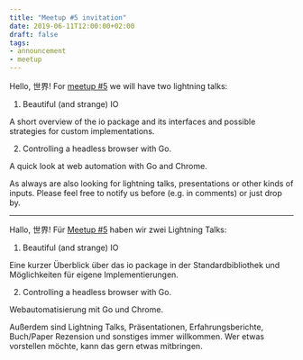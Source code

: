 ```yaml
---
title: "Meetup #5 invitation"
date: 2019-06-11T12:00:00+02:00
draft: false
tags:
- announcement
- meetup
---
```


Hello, 世界! For [meetup #5](https://www.meetup.com/Leipzig-Golang-and-Cloud/events/262224151) we will
have two lightning talks:

1. Beautiful (and strange) IO

A short overview of the io package and its interfaces and possible strategies
for custom implementations.

2. Controlling a headless browser with Go.

A quick look at web automation with Go and Chrome.

As always are also looking for lightning talks, presentations or other kinds of
inputs. Please feel free to notify us before (e.g. in comments) or just drop
by.

----

Hallo, 世界! Für [Meetup #5](https://www.meetup.com/Leipzig-Golang-and-Cloud/events/262224151) haben wir zwei Lightning Talks:

1. Beautiful (and strange) IO

Eine kurzer Überblick über das io package in der Standardbibliothek und
Möglichkeiten für eigene Implementierungen.

2. Controlling a headless browser with Go.

Webautomatisierung mit Go und Chrome.

Außerdem sind Lightning Talks, Präsentationen, Erfahrungsberichte, Buch/Paper
Rezension und sonstiges immer willkommen. Wer etwas vorstellen möchte, kann das
gern etwas mitbringen.

